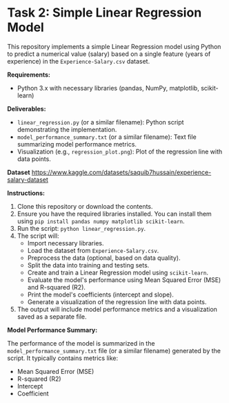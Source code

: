 # Task 2: Simple Linear Regression Model

This repository implements a simple Linear Regression model using Python to predict a numerical value (salary) based on a single feature (years of experience) in the `Experience-Salary.csv` dataset.

**Requirements:**

* Python 3.x with necessary libraries (pandas, NumPy, matplotlib, scikit-learn)

**Deliverables:**

* `linear_regression.py` (or a similar filename): Python script demonstrating the implementation.
* `model_performance_summary.txt` (or a similar filename): Text file summarizing model performance metrics.
* Visualization (e.g., `regression_plot.png`): Plot of the regression line with data points.

**Dataset**
https://www.kaggle.com/datasets/saquib7hussain/experience-salary-dataset

**Instructions:**

1. Clone this repository or download the contents.
2. Ensure you have the required libraries installed. You can install them using `pip install pandas numpy matplotlib scikit-learn`.
3. Run the script: `python linear_regression.py`.
4. The script will:
   * Import necessary libraries.
   * Load the dataset from `Experience-Salary.csv`.
   * Preprocess the data (optional, based on data quality).
   * Split the data into training and testing sets.
   * Create and train a Linear Regression model using `scikit-learn`.
   * Evaluate the model's performance using Mean Squared Error (MSE) and R-squared (R2).
   * Print the model's coefficients (intercept and slope).
   * Generate a visualization of the regression line with data points.
5. The output will include model performance metrics and a visualization saved as a separate file.

**Model Performance Summary:**

The performance of the model is summarized in the `model_performance_summary.txt` file (or a similar filename) generated by the script. It typically contains metrics like:

* Mean Squared Error (MSE)
* R-squared (R2)
* Intercept
* Coefficient
